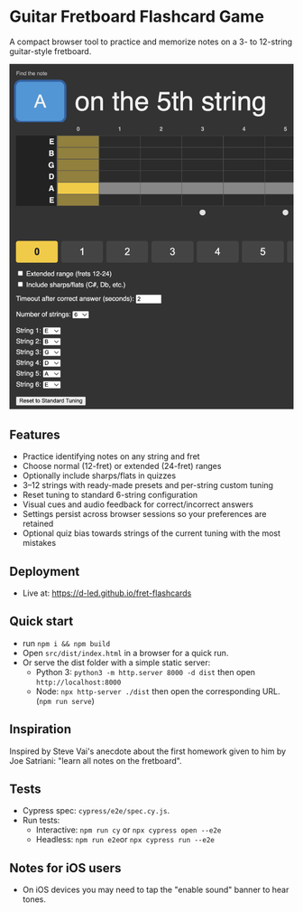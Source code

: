# Guitar Fretboard Flashcard Game

A compact browser tool to practice and memorize notes on a 3- to 12-string guitar-style fretboard.

![screenshot](./docs/img/app-screenshot.png)

## Features

- Practice identifying notes on any string and fret
- Choose normal (12-fret) or extended (24-fret) ranges
- Optionally include sharps/flats in quizzes
- 3–12 strings with ready-made presets and per-string custom tuning
- Reset tuning to standard 6-string configuration
- Visual cues and audio feedback for correct/incorrect answers
- Settings persist across browser sessions so your preferences are retained
- Optional quiz bias towards strings of the current tuning with the most mistakes

## Deployment

- Live at: https://d-led.github.io/fret-flashcards

## Quick start

- run `npm i && npm build`
- Open `src/dist/index.html` in a browser for a quick run.
- Or serve the dist folder with a simple static server:
  - Python 3: `python3 -m http.server 8000 -d dist` then open `http://localhost:8000`
  - Node: `npx http-server ./dist` then open the corresponding URL. (`npm run serve`)

## Inspiration

Inspired by Steve Vai's anecdote about the first homework given to him by Joe Satriani: "learn all notes on the fretboard".

## Tests

- Cypress spec: `cypress/e2e/spec.cy.js`.
- Run tests:
  - Interactive: `npm run cy` or `npx cypress open --e2e`
  - Headless: `npm run e2e`or `npx cypress run --e2e`

## Notes for iOS users

- On iOS devices you may need to tap the "enable sound" banner to hear tones.
